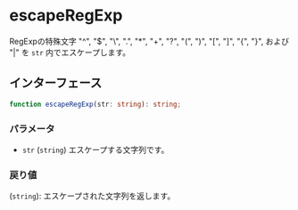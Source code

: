 # escapeRegExp

RegExpの特殊文字 "^", "$", "\\", ".", "*", "+", "?", "(", ")", "[", "]", "{", "}", および "|" を `str` 内でエスケープします。


## インターフェース

```typescript
function escapeRegExp(str: string): string;
```

### パラメータ

- `str` (`string`) エスケープする文字列です。

### 戻り値

(`string`): エスケープされた文字列を返します。